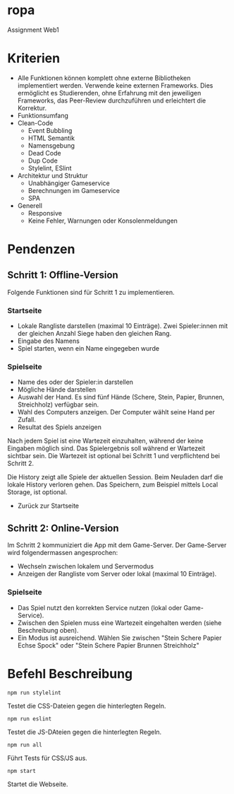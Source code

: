 # ropa
Assignment Web1

# Kriterien

- Alle Funktionen können komplett ohne externe Bibliotheken implementiert werden. Verwende keine externen Frameworks. Dies ermöglicht es Studierenden, ohne Erfahrung mit den jeweiligen Frameworks, das Peer-Review durchzuführen und erleichtert die Korrektur.
- Funktionsumfang
- Clean-Code
    - Event Bubbling
    - HTML Semantik
    - Namensgebung
    - Dead Code
    - Dup Code
    - Stylelint, ESlint
- Architektur und Struktur
    - Unabhängiger Gameservice
    - Berechnungen im Gameservice
    - SPA
- Generell
    - Responsive
    - Keine Fehler, Warnungen oder Konsolenmeldungen

# Pendenzen

## Schritt 1: Offline-Version
Folgende Funktionen sind für Schritt 1 zu implementieren.

### Startseite
- Lokale Rangliste darstellen (maximal 10 Einträge). Zwei Spieler:innen mit der gleichen Anzahl Siege haben den gleichen Rang.
- Eingabe des Namens
- Spiel starten, wenn ein Name eingegeben wurde

### Spielseite
- Name des oder der Spieler:in darstellen
- Mögliche Hände darstellen
- Auswahl der Hand. Es sind fünf Hände (Schere, Stein, Papier, Brunnen, Streichholz) verfügbar sein.
- Wahl des Computers anzeigen. Der Computer wählt seine Hand per Zufall.
- Resultat des Spiels anzeigen

Nach jedem Spiel ist eine Wartezeit einzuhalten, während der keine Eingaben möglich sind. Das Spielergebnis soll während er Wartezeit sichtbar sein. Die Wartezeit ist optional bei Schritt 1 und verpflichtend bei Schritt 2.

Die History zeigt alle Spiele der aktuellen Session. Beim Neuladen darf die lokale History verloren gehen. Das Speichern, zum Beispiel mittels Local Storage, ist optional.

- Zurück zur Startseite

## Schritt 2: Online-Version
Im Schritt 2 kommuniziert die App mit dem Game-Server. Der Game-Server wird folgendermassen angesprochen:

- Wechseln zwischen lokalem und Servermodus
- Anzeigen der Rangliste vom Server oder lokal (maximal 10 Einträge).

### Spielseite

- Das Spiel nutzt den korrekten Service nutzen (lokal oder Game-Service).
- Zwischen den Spielen muss eine Wartezeit eingehalten werden (siehe Beschreibung oben).
- Ein Modus ist ausreichend. Wählen Sie zwischen "Stein Schere Papier Echse Spock" oder "Stein Schere Papier Brunnen Streichholz"

# Befehl	Beschreibung

```
npm run stylelint
```

Testet die CSS-Dateien gegen die hinterlegten Regeln.

```
npm run eslint
```

Testet die JS-DAteien gegen die hinterlegten Regeln.

```
npm run all
```

Führt Tests für CSS/JS aus.

```
npm start
```

Startet die Webseite.
